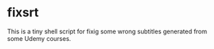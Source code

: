 # fixsrt
This is a tiny shell script for fixig some wrong subtitles generated from some Udemy courses.

